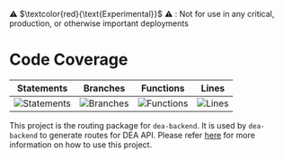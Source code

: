 
⚠️ $\textcolor{red}{\text{Experimental}}$ ⚠️ : Not for use in any critical, production, or otherwise important deployments

# Code Coverage

| Statements                                                                         | Branches                                                                      | Functions                                                                        | Lines                                                                   |
| ---------------------------------------------------------------------------------- | ----------------------------------------------------------------------------- | -------------------------------------------------------------------------------- | ----------------------------------------------------------------------- |
| ![Statements](https://img.shields.io/badge/statements-99.15%25-brightgreen.svg?style=flat) | ![Branches](https://img.shields.io/badge/branches-84.42%25-yellow.svg?style=flat) | ![Functions](https://img.shields.io/badge/functions-97.89%25-brightgreen.svg?style=flat) | ![Lines](https://img.shields.io/badge/lines-99.05%25-brightgreen.svg?style=flat) |


This project is the routing package for `dea-backend`. It is used by `dea-backend` to generate routes for DEA API. Please refer [here](../dea-backend/README.md) for more information on how to use this project.
